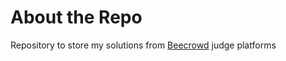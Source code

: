 # About the Repo


Repository to store my solutions from <a href = "https://beecrowd.com/">Beecrowd</a> judge platforms

